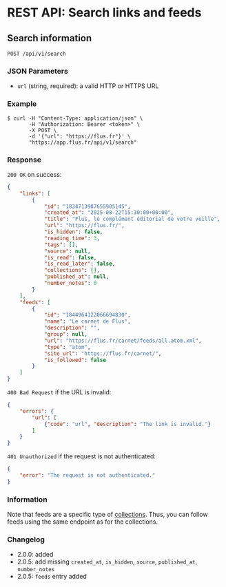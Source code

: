 # REST API: Search links and feeds

## Search information

```http
POST /api/v1/search
```

### JSON Parameters

- `url` (string, required): a valid HTTP or HTTPS URL

### Example

```console
$ curl -H "Content-Type: application/json" \
       -H "Authorization: Bearer <token>" \
       -X POST \
       -d '{"url": "https://flus.fr"}' \
       "https://app.flus.fr/api/v1/search"
```

### Response

`200 OK` on success:

```json
{
    "links": [
        {
            "id": "1834713987655905145",
            "created_at": "2025-08-22T15:30:00+00:00",
            "title": "Flus, le complément éditorial de votre veille",
            "url": "https://flus.fr/",
            "is_hidden": false,
            "reading_time": 3,
            "tags": [],
            "source": null,
            "is_read": false,
            "is_read_later": false,
            "collections": [],
            "published_at": null,
            "number_notes": 0
        }
    ],
    "feeds": [
        {
            "id": "1844964122066694830",
            "name": "Le carnet de Flus",
            "description": "",
            "group": null,
            "url": "https://flus.fr/carnet/feeds/all.atom.xml",
            "type": "atom",
            "site_url": "https://flus.fr/carnet/",
            "is_followed": false
        }
    ]
}
```

`400 Bad Request` if the URL is invalid:

```json
{
    "errors": {
        "url": [
            {"code": "url", "description": "The link is invalid."}
        ]
    }
}
```

`401 Unauthorized` if the request is not authenticated:

```json
{
    "error": "The request is not authenticated."
}
```

### Information

Note that feeds are a specific type of [collections](./collections.md).
Thus, you can follow feeds using the same endpoint as for the collections.

### Changelog

- 2.0.0: added
- 2.0.5: add missing `created_at`, `is_hidden`, `source`, `published_at`, `number_notes`
- 2.0.5: `feeds` entry added
